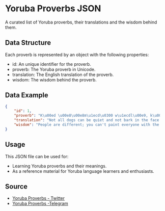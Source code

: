 # Yoruba Proverbs JSON

A curated list of Yoruba proverbs, their translations and the wisdom behind them.

## Data Structure

Each proverb is represented by an object with the following properties:

- id: An unique identifier for the proverb.
- proverb: The Yoruba proverb in Unicode.
- translation: The English translation of the proverb.
- wisdom: The wisdom behind the proverb.

## Data Example

```json
{
    "id": 1,
    "proverb": "K\u00ed \u00e8\u00e8m\u1ecd\u0300 w\u1ecdl\u00e9, k\u00ed aj\u00e1 m\u00e1\u00e0 gb\u00f3, gbogbo aj\u00e1 k\u1ecd\u0301 lara \u1eb9\u0300 l\u00e9 gb\u00e0 \u00e1.",
    "translation": "Not all dogs can be quiet and not bark in the face of a strange act.",
    "wisdom": "People are different; you can't paint everyone with the same brush."
}

```

## Usage

This JSON file can be used for:

- Learning Yoruba proverbs and their meanings.
- As a reference material for Yoruba language learners and enthusiasts.

## Source

- [Yoruba Proverbs - Twitter](https://twitter.com/yoruba_proverbs)
- [Yoruba Proverbs -Telegram](https://t.me/yoruba_proverbs)
